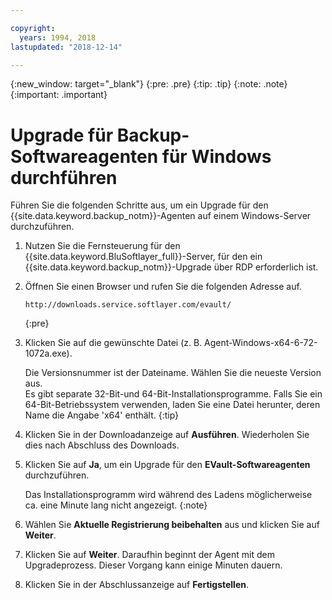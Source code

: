 ```yaml
---

copyright:
  years: 1994, 2018
lastupdated: "2018-12-14"

---
```

{:new_window: target="_blank"}
{:pre: .pre}
{:tip: .tip}
{:note: .note}
{:important: .important}

# Upgrade für Backup-Softwareagenten für Windows durchführen 

Führen Sie die folgenden Schritte aus, um ein Upgrade für den {{site.data.keyword.backup_notm}}-Agenten auf einem Windows-Server durchzuführen.

1. Nutzen Sie die Fernsteuerung für den {{site.data.keyword.BluSoftlayer_full}}-Server, für den ein {{site.data.keyword.backup_notm}}-Upgrade über RDP erforderlich ist.
2. Öffnen Sie einen Browser und rufen Sie die folgenden Adresse auf.
   ```
   http://downloads.service.softlayer.com/evault/
   ```
   {:pre}
3. Klicken Sie auf die gewünschte Datei (z. B. Agent-Windows-x64-6-72-1072a.exe).

   Die Versionsnummer ist der Dateiname. Wählen Sie die neueste Version aus. <br/>Es gibt separate 32-Bit-und 64-Bit-Installationsprogramme. Falls Sie ein 64-Bit-Betriebssystem verwenden, laden Sie eine Datei herunter, deren Name die Angabe 'x64' enthält.
   {:tip}
4. Klicken Sie in der Downloadanzeige auf **Ausführen**. Wiederholen Sie dies nach Abschluss des Downloads.
5. Klicken Sie auf **Ja**, um ein Upgrade für den **EVault-Softwareagenten** durchzuführen.

   Das Installationsprogramm wird während des Ladens möglicherweise ca. eine Minute lang nicht angezeigt.
{:note}
6. Wählen Sie **Aktuelle Registrierung beibehalten** aus und klicken Sie auf **Weiter**.
7. Klicken Sie auf **Weiter**. Daraufhin beginnt der Agent mit dem Upgradeprozess. Dieser Vorgang kann einige Minuten dauern.
8. Klicken Sie in der Abschlussanzeige auf **Fertigstellen**.
